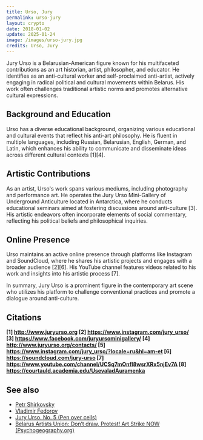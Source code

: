 ```yaml
---
title: Urso, Jury
permalink: urso-jury
layout: crypto
date: 2018-01-02
update: 2025-01-24
image: /images/urso-jury.jpg
credits: Urso, Jury
---
```


Jury Urso is a Belarusian-American figure known for his multifaceted contributions as an art historian, artist, philosopher, and educator. He identifies as an anti-cultural worker and self-proclaimed anti-artist, actively engaging in radical political and cultural movements within Belarus. His work often challenges traditional artistic norms and promotes alternative cultural expressions.

## Background and Education

Urso has a diverse educational background, organizing various educational and cultural events that reflect his anti-art philosophy. He is fluent in multiple languages, including Russian, Belarusian, English, German, and Latin, which enhances his ability to communicate and disseminate ideas across different cultural contexts [1][4].

## Artistic Contributions
As an artist, Urso's work spans various mediums, including photography and performance art. He operates the Jury Urso Mini-Gallery of Underground Anticulture located in Antarctica, where he conducts educational seminars aimed at fostering discussions around anti-culture [3]. His artistic endeavors often incorporate elements of social commentary, reflecting his political beliefs and philosophical inquiries.

## Online Presence
Urso maintains an active online presence through platforms like Instagram and SoundCloud, where he shares his artistic projects and engages with a broader audience [2][6]. His YouTube channel features videos related to his work and insights into his artistic process [7].

In summary, Jury Urso is a prominent figure in the contemporary art scene who utilizes his platform to challenge conventional practices and promote a dialogue around anti-culture.

## Citations

**[1] http://www.juryurso.org
[2] https://www.instagram.com/jury_urso/
[3] https://www.facebook.com/juryursominigallery/
[4] http://www.juryurso.org/contacts/
[5] https://www.instagram.com/jury_urso/?locale=ru&hl=am-et
[6] https://soundcloud.com/jury-urso
[7] https://www.youtube.com/channel/UCSq7mOnfI8wsrXRx5njEv7A
[8] https://courtauld.academia.edu/UsevaladAuramenka**

## See also

+ [Petr Shirkovsky](shirkovsky-petr)
+ [Vladimir Fedorov](fedorov-vladimir)
+ [Jury Urso. No. 5 (Pen over cells)](jury-urso-no-5)
+ [Belarus Artists Union: Don’t draw, Protest! Art Strike NOW (Psychogeography.org)](http://www.psychogeography.org/belarus-art-strike-now/)
